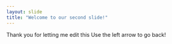 ```yaml
---
layout: slide
title: "Welcome to our second slide!"
---
```

Thank you for letting me edit this
Use the left arrow to go back!
